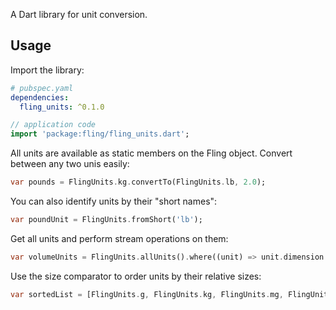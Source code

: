 A Dart library for unit conversion.

## Usage
Import the library:
```yaml
# pubspec.yaml
dependencies:
  fling_units: ^0.1.0
```
```dart
// application code
import 'package:fling/fling_units.dart';
```

All units are available as static members on the Fling object. Convert between any two unis easily:
```dart
var pounds = FlingUnits.kg.convertTo(FlingUnits.lb, 2.0);
```

You can also identify units by their "short names":
```dart
var poundUnit = FlingUnits.fromShort('lb');
```

Get all units and perform stream operations on them:
```dart
var volumeUnits = FlingUnits.allUnits().where((unit) => unit.dimension == FlingUnits.volume);
```

Use the size comparator to order units by their relative sizes:
```dart
var sortedList = [FlingUnits.g, FlingUnits.kg, FlingUnits.mg, FlingUnits.lb].sort(Fling.sizeComparator); // [mg, g, lb, kg]
```